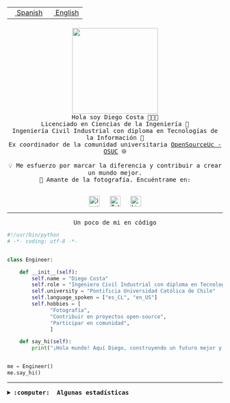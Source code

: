 <table border="0"  align="right">
 <tr><td><a href="README.md"><img src="https://upload.wikimedia.org/wikipedia/commons/thumb/8/89/Bandera_de_Espa%C3%B1a.svg/1200px-Bandera_de_Espa%C3%B1a.svg.png" height="10"> Spanish</a></td>
 <td><a href="README.en.md"><img src="https://upload.wikimedia.org/wikipedia/commons/a/a4/Flag_of_the_United_States.svg" height="10"> English</a></td></tr>
</table><br><br><br>

<p align="center">
  <img src="https://github.com/diegocostares/diegocostares/blob/main/Images/aaa2.gif?raw=true" height="200px" weight="200px">
  <br><samp>
    Hola soy Diego Costa 👨🏻‍💻<br>
    Licenciado en Ciencias de la Ingeniería 🤖<br>
    Ingeniería Civil Industrial con diploma en Tecnologías de la Información 🧠<br>
    Ex coordinador de la comunidad universitaria <a href="https://github.com/open-source-uc">OpenSourceUc - OSUC</a> 🌐<br>
  <br>
    💡 Me esfuerzo por marcar la diferencia y contribuir a crear un mundo mejor.<br>
    📸 Amante de la fotografía. Encuéntrame en: <br>
  <br></samp>
</p>

<p align="center">
   <a href="https://instagram.com/diegocosta_no" target="blank">
      <img align="center" src="https://cdn.jsdelivr.net/npm/simple-icons@3.0.1/icons/instagram.svg" alt="instagram" height="25px" width="25px" />
      &#8203;
   </a>
   &nbsp; &nbsp; &nbsp;
   <a href="https://t.me/diegocosta_no" target="blank">
      <img align="center" alt="Telegram" width="25px" src="https://icons-for-free.com/iconfiles/png/512/Telegram-1324888767380505522.png" />
      &#8203;
   </a>
   &nbsp; &nbsp; &nbsp;
   <a href="https://www.linkedin.com/in/diegocostar/" target="blank">
      <img align="center" alt="LinkedIn" width="25px" src="https://img.icons8.com/metro/452/linkedin.png" />
      &#8203;
   </a>
</p>

---

<p align="center"><front size="25"><samp>Un poco de mi en código</samp></front></p>

```python
#!/usr/bin/python
# -*- coding: utf-8 -*-


class Engineer:

    def __init__(self):
        self.name = "Diego Costa"
        self.role = "Ingeniero Civil Industrial con diploma en Tecnologías de la Información"
        self.university = "Pontificia Universidad Católica de Chile"
        self.language_spoken = ["es_CL", "en_US"]
        self.hobbies = [
              "Fotografía",
              "Contribuir en proyectos open-source",
              "Participar en comunidad",
              ]

    def say_hi(self):
        print("¡Hola mundo! Aquí Diego, construyendo un futuro mejor y cambiando el mundo.")


me = Engineer()
me.say_hi()
```

---

<details>
  <summary><b><samp>:computer: &nbsp;Algunas estadísticas</samp></b></summary>
  <br/></p>

<!--START_SECTION:waka-->
![Code Time](http://img.shields.io/badge/Code%20Time-1%2C732%20hrs%2014%20mins-blue)

📅 **Soy más productivo los Miércoles** 

```text
Lunes                    9607 commits        ██░░░░░░░░░░░░░░░░░░░░░░░   06.64 % 
Martes                   4800 commits        █░░░░░░░░░░░░░░░░░░░░░░░░   03.32 % 
Miércoles                46297 commits       ████████░░░░░░░░░░░░░░░░░   32.00 % 
Jueves                   38035 commits       ███████░░░░░░░░░░░░░░░░░░   26.29 % 
Viernes                  40971 commits       ███████░░░░░░░░░░░░░░░░░░   28.32 % 
Sábado                   4614 commits        █░░░░░░░░░░░░░░░░░░░░░░░░   03.19 % 
Domingo                  368 commits         ░░░░░░░░░░░░░░░░░░░░░░░░░   00.25 % 
```


📊 **Esta semana me dediqué a** 

```text
🐱‍💻 Proyectos: 
buk-webapp               18 hrs 4 mins       ████████████████████░░░░░   79.20 % 
stable-diffusion-webui   3 hrs 12 mins       ████░░░░░░░░░░░░░░░░░░░░░   14.02 % 
scraper_consulado        1 hr 9 mins         █░░░░░░░░░░░░░░░░░░░░░░░░   05.09 % 
sticker_telegram         12 mins             ░░░░░░░░░░░░░░░░░░░░░░░░░   00.93 % 
dendri                   9 mins              ░░░░░░░░░░░░░░░░░░░░░░░░░   00.69 % 
```


 Last Updated on 30/07/2024 20:55:07 UTC
<!--END_SECTION:waka-->

<p align="center"> <img src="https://github-readme-stats.vercel.app/api?username=diegocostares&show_icons=true&theme=ayu-mirage" alt="abhisheknaiidu" /></p>

</details>
